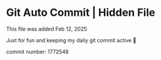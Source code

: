 # Git Auto Commit | Hidden File

This file was added Feb 12, 2025

Just for fun and keeping my daily git commit active 🤪

commit number: 1772548
